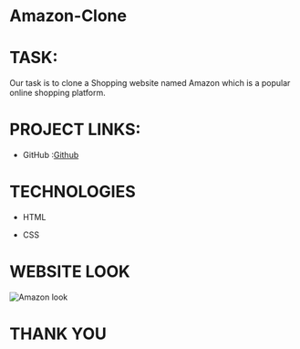 # Amazon-Clone

# TASK:

Our task is to clone a Shopping website named Amazon which  is a popular online shopping platform.

# PROJECT LINKS:

-  GitHub :[Github](https://deepshikha997.github.io/Amazon-Clone)


# TECHNOLOGIES

- HTML

- CSS

# WEBSITE LOOK

![Amazon look](https://github.com/deepshikha997/Amazon-Clone/assets/91555549/c4e023f6-d722-4cb7-bc3e-6203ffe5f29b)




# THANK YOU
